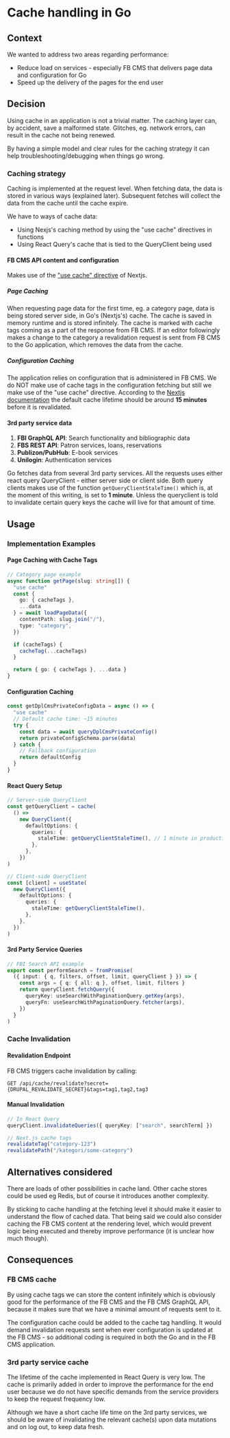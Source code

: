 # Cache handling in Go

## Context

We wanted to address two areas regarding performance:

- Reduce load on services - especially FB CMS that delivers page data and
  configuration for Go
- Speed up the delivery of the pages for the end user

## Decision

Using cache in an application is not a trivial matter. The caching layer can, by
accident, save a malformed state. Glitches, eg. network errors, can result in
the cache not being renewed.

By having a simple model and clear rules for the caching strategy it can help
troubleshooting/debugging when things go wrong.

### Caching strategy

Caching is implemented at the request level. When fetching data, the data is
stored in various ways (explained later). Subsequent fetches will collect the
data from the cache until the cache expire.

We have to ways of cache data:

- Using Nexjs's caching method by using the "use cache" directives in functions
- Using React Query's cache that is tied to the QueryClient being used

#### FB CMS API content and configuration

Makes use of the ["use cache" directive](https://nextjs.org/docs/app/api-reference/directives/use-cache) of Nextjs.

##### Page Caching

When requesting page data for the first time, eg. a category page, data is
being stored server side, in Go's (Nextjs's) cache.
The cache is saved in memory runtime and is stored infinitely. The cache is
marked with cache tags coming as a part of the response from FB CMS.
If an editor followingly makes a change to the category a revalidation request
is sent from FB CMS to the Go application, which removes the data from the cache.

##### Configuration Caching

The application relies on configuration that is administered in FB CMS.
We do NOT make use of cache tags in the configuration fetching but still we make
use of the "use cache" directive.
According to the [Nextjs documentation](https://nextjs.org/docs/app/api-reference/functions/cacheLife#default-cache-profiles)
the default cache lifetime should be around **15 minutes** before it is revalidated.

#### 3rd party service data

1. **FBI GraphQL API**: Search functionality and bibliographic data
2. **FBS REST API**: Patron services, loans, reservations
3. **Publizon/PubHub**: E-book services
4. **Unilogin**: Authentication services

Go fetches data from several 3rd party services. All the requests uses either
react query QueryClient - either server side or client side. Both query clients
makes use of the function `getQueryClientStaleTime()` which is, at the moment of
this writing, is set to **1 minute**. Unless the queryclient is told to
invalidate certain query keys the cache will live for that amount of time.

## Usage

### Implementation Examples

#### Page Caching with Cache Tags

```typescript
// Category page example
async function getPage(slug: string[]) {
  "use cache"
  const {
    go: { cacheTags },
    ...data
  } = await loadPageData({
    contentPath: slug.join("/"),
    type: "category",
  })

  if (cacheTags) {
    cacheTag(...cacheTags)
  }

  return { go: { cacheTags }, ...data }
}
```

#### Configuration Caching

```typescript
const getDplCmsPrivateConfigData = async () => {
  "use cache"
  // Default cache time: ~15 minutes
  try {
    const data = await queryDplCmsPrivateConfig()
    return privateConfigSchema.parse(data)
  } catch {
    // Fallback configuration
    return defaultConfig
  }
}
```

#### React Query Setup

```typescript
// Server-side QueryClient
const getQueryClient = cache(
  () =>
    new QueryClient({
      defaultOptions: {
        queries: {
          staleTime: getQueryClientStaleTime(), // 1 minute in production, 0 in dev
        },
      },
    })
)

// Client-side QueryClient
const [client] = useState(
  new QueryClient({
    defaultOptions: {
      queries: {
        staleTime: getQueryClientStaleTime(),
      },
    },
  })
)
```

#### 3rd Party Service Queries

```typescript
// FBI Search API example
export const performSearch = fromPromise(
  ({ input: { q, filters, offset, limit, queryClient } }) => {
    const args = { q: { all: q }, offset, limit, filters }
    return queryClient.fetchQuery({
      queryKey: useSearchWithPaginationQuery.getKey(args),
      queryFn: useSearchWithPaginationQuery.fetcher(args),
    })
  }
)
```

### Cache Invalidation

#### Revalidation Endpoint

FB CMS triggers cache invalidation by calling:

```
GET /api/cache/revalidate?secret={DRUPAL_REVALIDATE_SECRET}&tags=tag1,tag2,tag3
```

#### Manual Invalidation

```typescript
// In React Query
queryClient.invalidateQueries({ queryKey: ["search", searchTerm] })

// Next.js cache tags
revalidateTag("category-123")
revalidatePath("/kategori/some-category")
```

## Alternatives considered

There are loads of other possibilities in cache land. Other cache stores could
be used eg Redis, but of course it introduces another complexity.

By sticking to cache handling at the fetching level it should make it easier to
understand the flow of cached data.
That being said we could also consider caching the FB CMS content at the
rendering level, which would prevent logic being executed and thereby improve
performance (it is unclear how much though).

## Consequences

### FB CMS cache

By using cache tags we can store the content infinitely which is obviously good
for the performance of the FB CMS and the FB CMS GraphQL API, because it makes
sure that we have a minimal amount of requests sent to it.

The configuration cache could be added to the cache tag handling. It would demand
invalidation requests sent when ever configuration is updated at the FB CMS - so
additional coding is required in both the Go and in the FB CMS application.

### 3rd party service cache

The lifetime of the cache implemented in React Query is very low. The cache is
primarily added in order to improve the performance for the end user because we
do not have specific demands from the service providers to keep the request
frequency low.

Although we have a short cache life time on the 3rd party services, we should be
aware of invalidating the relevant cache(s) upon data mutations and on log out,
to keep data fresh.
